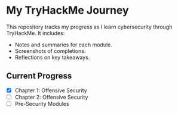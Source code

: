 # My TryHackMe Journey

This repository tracks my progress as I learn cybersecurity through TryHackMe. It includes:
- Notes and summaries for each module.
- Screenshots of completions.
- Reflections on key takeaways.

## Current Progress
- [x] Chapter 1: Offensive Security  
- [ ] Chapter 2: Offensive Security  
- [ ] Pre-Security Modules  
